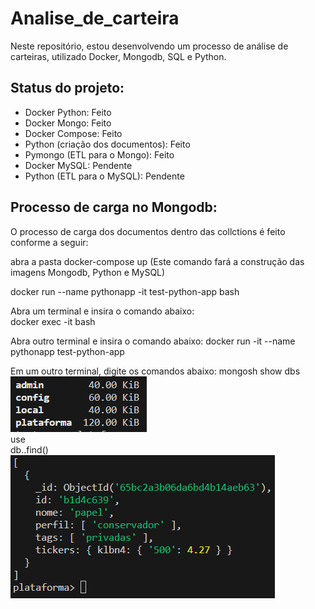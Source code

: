 # Analise_de_carteira
Neste repositório, estou desenvolvendo um processo de análise de carteiras, utilizado Docker, Mongodb, SQL e Python. 

## Status do projeto:
* Docker Python: Feito
* Docker Mongo: Feito
* Docker Compose: Feito
* Python (criação dos documentos): Feito
* Pymongo (ETL para o Mongo): Feito
* Docker MySQL: Pendente
* Python (ETL para o MySQL): Pendente

## Processo de carga no Mongodb:
O processo de carga dos documentos dentro das collctions é feito conforme a seguir:

abra a pasta 
docker-compose up (Este comando fará a construção das imagens Mongodb, Python e MySQL)

docker run --name pythonapp  -it  test-python-app bash

Abra um terminal e insira o comando abaixo: <br>
docker exec -it <mongo container> bash

Abra outro terminal e insira o comando abaixo:
docker run -it --name pythonapp test-python-app

Em um outro terminal, digite os comandos abaixo:
mongosh
show dbs
![alt text](imagens/show_dbs.png)  <br>
use <banco de dados>  <br>
db.<collection>.find()  <br>
![alt text](imagens/collection_find.png)  <br>



